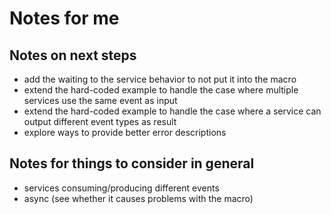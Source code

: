 # Notes for me

## Notes on next steps

- add the waiting to the service behavior to not put it into the macro
- extend the hard-coded example to handle the case where multiple services use the same event as input
- extend the hard-coded example to handle the case where a service can output different event types as result
- explore ways to provide better error descriptions

## Notes for things to consider in general

- services consuming/producing different events
- async (see whether it causes problems with the macro)